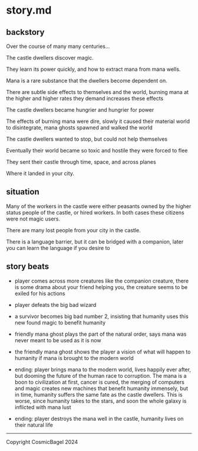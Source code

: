 # story.md

## backstory
Over the course of many many centuries...

The castle dwellers discover magic.

They learn its power quickly, and how to extract mana from mana wells.

Mana is a rare substance that the dwellers become dependent on.

There are subtle side effects to themselves and the world, burning mana at the
higher and higher rates they demand increases these effects

The castle dwellers became hungrier and hungrier for power

The effects of burning mana were dire, slowly it caused their material world
to disintegrate, mana ghosts spawned and walked the world

The castle dwellers wanted to stop, but could not help themselves

Eventually their world became so toxic and hostile they were forced to flee

They sent their castle through time, space, and across planes

Where it landed in your city.

## situation
Many of the workers in the castle were either peasants owned by the higher
status people of the castle, or hired workers. In both cases these citizens
were not magic users.

There are many lost people from your city in the castle.

There is a language barrier, but it can be bridged with a companion, later you
can learn the language if you desire to

## story beats

- player comes across more creatures like the companion creature, there is some
drama about your friend helping you, the creature seems to be exiled for his
actions

- player defeats the big bad wizard

- a survivor becomes big bad number 2, insisting that humanity uses this new
found magic to benefit humanity

- friendly mana ghost plays the part of the natural order, says mana was never
meant to be used as it is now

- the friendly mana ghost shows the player a vision of what will happen to
humanity if mana is brought to the modern world

- ending: player brings mana to the modern world, lives happily ever after, but
dooming the future of the human race to corruption. The mana is a boon to
civilization at first, cancer is cured, the merging of computers and magic
creates new machines that benefit humanity immensely, but in time, humanity
suffers the same fate as the castle dwellers. This is worse, since humanity
takes to the stars, and soon the whole galaxy is inflicted with mana lust

- ending: player destroys the mana well in the castle, humanity lives on their
natural life

---

Copyright CosmicBagel 2024
